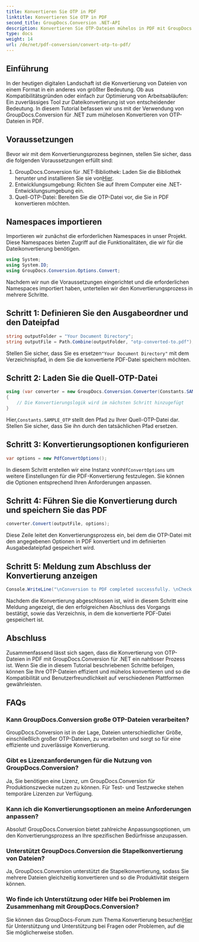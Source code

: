 ```yaml
---
title: Konvertieren Sie OTP in PDF
linktitle: Konvertieren Sie OTP in PDF
second_title: GroupDocs.Conversion .NET-API
description: Konvertieren Sie OTP-Dateien mühelos in PDF mit GroupDocs.Conversion für .NET. Optimieren Sie Ihren Workflow mit diesem intuitiven Dateikonvertierungstool.
type: docs
weight: 14
url: /de/net/pdf-conversion/convert-otp-to-pdf/
---
```

## Einführung
In der heutigen digitalen Landschaft ist die Konvertierung von Dateien von einem Format in ein anderes von größter Bedeutung. Ob aus Kompatibilitätsgründen oder einfach zur Optimierung von Arbeitsabläufen: Ein zuverlässiges Tool zur Dateikonvertierung ist von entscheidender Bedeutung. In diesem Tutorial befassen wir uns mit der Verwendung von GroupDocs.Conversion für .NET zum mühelosen Konvertieren von OTP-Dateien in PDF.
## Voraussetzungen
Bevor wir mit dem Konvertierungsprozess beginnen, stellen Sie sicher, dass die folgenden Voraussetzungen erfüllt sind:
1.  GroupDocs.Conversion für .NET-Bibliothek: Laden Sie die Bibliothek herunter und installieren Sie sie von[Hier](https://releases.groupdocs.com/conversion/net/).
2. Entwicklungsumgebung: Richten Sie auf Ihrem Computer eine .NET-Entwicklungsumgebung ein.
3. Quell-OTP-Datei: Bereiten Sie die OTP-Datei vor, die Sie in PDF konvertieren möchten.

## Namespaces importieren
Importieren wir zunächst die erforderlichen Namespaces in unser Projekt. Diese Namespaces bieten Zugriff auf die Funktionalitäten, die wir für die Dateikonvertierung benötigen.

```csharp
using System;
using System.IO;
using GroupDocs.Conversion.Options.Convert;
```

Nachdem wir nun die Voraussetzungen eingerichtet und die erforderlichen Namespaces importiert haben, unterteilen wir den Konvertierungsprozess in mehrere Schritte.
## Schritt 1: Definieren Sie den Ausgabeordner und den Dateipfad
```csharp
string outputFolder = "Your Document Directory";
string outputFile = Path.Combine(outputFolder, "otp-converted-to.pdf");
```
 Stellen Sie sicher, dass Sie es ersetzen`"Your Document Directory"` mit dem Verzeichnispfad, in dem Sie die konvertierte PDF-Datei speichern möchten.
## Schritt 2: Laden Sie die Quell-OTP-Datei
```csharp
using (var converter = new GroupDocs.Conversion.Converter(Constants.SAMPLE_OTP))
{
    // Die Konvertierungslogik wird im nächsten Schritt hinzugefügt
}
```
 Hier,`Constants.SAMPLE_OTP` stellt den Pfad zu Ihrer Quell-OTP-Datei dar. Stellen Sie sicher, dass Sie ihn durch den tatsächlichen Pfad ersetzen.
## Schritt 3: Konvertierungsoptionen konfigurieren
```csharp
var options = new PdfConvertOptions();
```
 In diesem Schritt erstellen wir eine Instanz von`PdfConvertOptions` um weitere Einstellungen für die PDF-Konvertierung festzulegen. Sie können die Optionen entsprechend Ihren Anforderungen anpassen.
## Schritt 4: Führen Sie die Konvertierung durch und speichern Sie das PDF
```csharp
converter.Convert(outputFile, options);
```
Diese Zeile leitet den Konvertierungsprozess ein, bei dem die OTP-Datei mit den angegebenen Optionen in PDF konvertiert und im definierten Ausgabedateipfad gespeichert wird.
## Schritt 5: Meldung zum Abschluss der Konvertierung anzeigen
```csharp
Console.WriteLine("\nConversion to PDF completed successfully. \nCheck output in {0}", outputFolder);
```
Nachdem die Konvertierung abgeschlossen ist, wird in diesem Schritt eine Meldung angezeigt, die den erfolgreichen Abschluss des Vorgangs bestätigt, sowie das Verzeichnis, in dem die konvertierte PDF-Datei gespeichert ist.

## Abschluss
Zusammenfassend lässt sich sagen, dass die Konvertierung von OTP-Dateien in PDF mit GroupDocs.Conversion für .NET ein nahtloser Prozess ist. Wenn Sie die in diesem Tutorial beschriebenen Schritte befolgen, können Sie Ihre OTP-Dateien effizient und mühelos konvertieren und so die Kompatibilität und Benutzerfreundlichkeit auf verschiedenen Plattformen gewährleisten.
## FAQs
### Kann GroupDocs.Conversion große OTP-Dateien verarbeiten?
GroupDocs.Conversion ist in der Lage, Dateien unterschiedlicher Größe, einschließlich großer OTP-Dateien, zu verarbeiten und sorgt so für eine effiziente und zuverlässige Konvertierung.
### Gibt es Lizenzanforderungen für die Nutzung von GroupDocs.Conversion?
Ja, Sie benötigen eine Lizenz, um GroupDocs.Conversion für Produktionszwecke nutzen zu können. Für Test- und Testzwecke stehen temporäre Lizenzen zur Verfügung.
### Kann ich die Konvertierungsoptionen an meine Anforderungen anpassen?
Absolut! GroupDocs.Conversion bietet zahlreiche Anpassungsoptionen, um den Konvertierungsprozess an Ihre spezifischen Bedürfnisse anzupassen.
### Unterstützt GroupDocs.Conversion die Stapelkonvertierung von Dateien?
Ja, GroupDocs.Conversion unterstützt die Stapelkonvertierung, sodass Sie mehrere Dateien gleichzeitig konvertieren und so die Produktivität steigern können.
### Wo finde ich Unterstützung oder Hilfe bei Problemen im Zusammenhang mit GroupDocs.Conversion?
 Sie können das GroupDocs-Forum zum Thema Konvertierung besuchen[Hier](https://forum.groupdocs.com/c/conversion/11) für Unterstützung und Unterstützung bei Fragen oder Problemen, auf die Sie möglicherweise stoßen.
